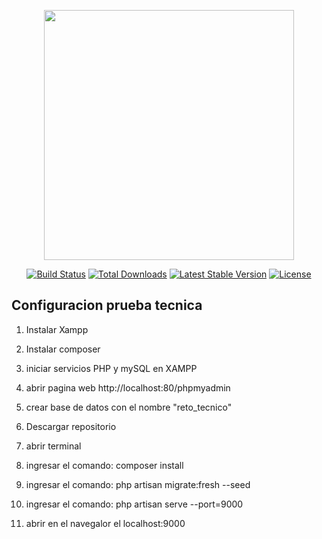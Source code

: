 <p align="center"><a href="https://laravel.com" target="_blank"><img src="https://raw.githubusercontent.com/laravel/art/master/logo-lockup/5%20SVG/2%20CMYK/1%20Full%20Color/laravel-logolockup-cmyk-red.svg" width="400"></a></p>

<p align="center">
<a href="https://travis-ci.org/laravel/framework"><img src="https://travis-ci.org/laravel/framework.svg" alt="Build Status"></a>
<a href="https://packagist.org/packages/laravel/framework"><img src="https://img.shields.io/packagist/dt/laravel/framework" alt="Total Downloads"></a>
<a href="https://packagist.org/packages/laravel/framework"><img src="https://img.shields.io/packagist/v/laravel/framework" alt="Latest Stable Version"></a>
<a href="https://packagist.org/packages/laravel/framework"><img src="https://img.shields.io/packagist/l/laravel/framework" alt="License"></a>
</p>

## Configuracion prueba tecnica
1)  Instalar Xampp    <p>
2)  Instalar composer <p>
3)  iniciar servicios PHP y mySQL en XAMPP<p>
4)  abrir pagina web http://localhost:80/phpmyadmin<p>
5)  crear base de datos con el nombre "reto_tecnico"<p>
6)  Descargar repositorio<p>
7)  abrir terminal<p>
8)  ingresar el comando: composer install<p>
9)  ingresar el comando: php artisan migrate:fresh --seed<p>
10) ingresar el comando: php artisan serve --port=9000<p>
11) abrir en el navegalor el localhost:9000<p>



